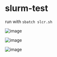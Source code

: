 # slurm-test

run with ```sbatch slcr.sh``` 

![image](https://user-images.githubusercontent.com/108338649/230160342-10780f1c-08c9-4e34-a7a0-13f564e739bd.png)

![image](https://user-images.githubusercontent.com/108338649/230161319-f527eb35-18e3-4302-b40d-7ea0e3558866.png)

![image](https://user-images.githubusercontent.com/93322943/230162475-c923eaeb-231b-43b2-a9f3-cbad2f5462eb.png)
